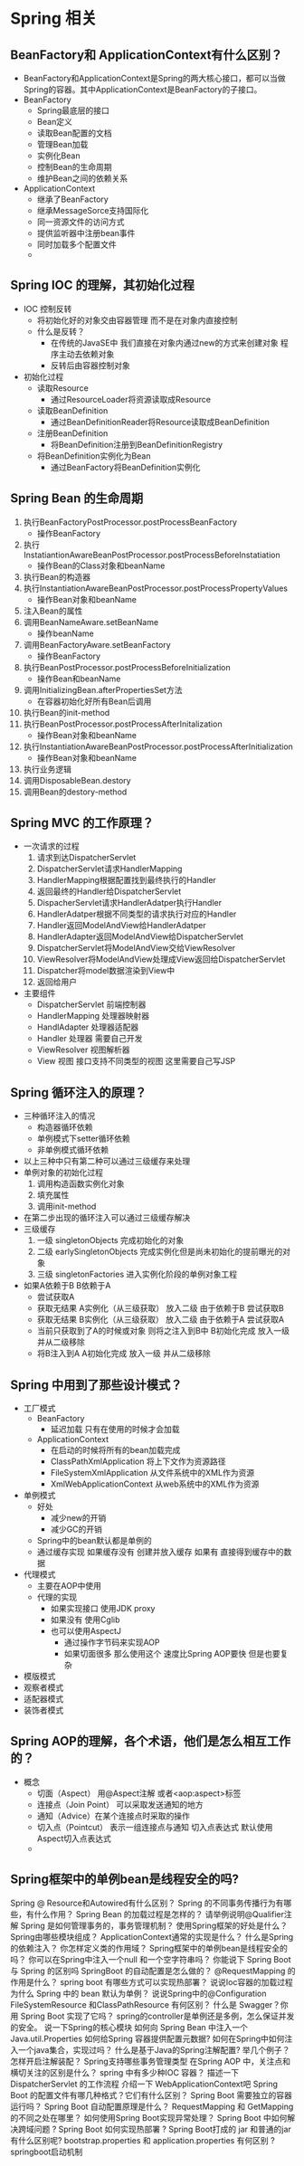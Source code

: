 # Spring 相关
## BeanFactory和 ApplicationContext有什么区别？
- BeanFactory和ApplicationContext是Spring的两大核心接口，都可以当做Spring的容器。其中ApplicationContext是BeanFactory的子接口。
- BeanFactory
  - Spring最底层的接口
  - Bean定义
  - 读取Bean配置的文档
  - 管理Bean加载
  - 实例化Bean
  - 控制Bean的生命周期
  - 维护Bean之间的依赖关系
- ApplicationContext
  - 继承了BeanFactory
  - 继承MessageSorce支持国际化
  - 同一资源文件的访问方式
  - 提供监听器中注册bean事件
  - 同时加载多个配置文件
  - 
## Spring IOC 的理解，其初始化过程
- IOC 控制反转
  - 将初始化好的对象交由容器管理 而不是在对象内直接控制
  - 什么是反转？
    - 在传统的JavaSE中 我们直接在对象内通过new的方式来创建对象 程序主动去依赖对象
    - 反转后由容器控制对象
- 初始化过程
  - 读取Resource
    - 通过ResourceLoader将资源读取成Resource
  - 读取BeanDefinition
    - 通过BeanDefinitionReader将Resource读取成BeanDefinition
  - 注册BeanDefinition
    - 将BeanDefinition注册到BeanDefinitionRegistry
  - 将BeanDefinition实例化为Bean
    - 通过BeanFactory将BeanDefinition实例化
## Spring Bean 的生命周期
1.  执行BeanFactoryPostProcessor.postProcessBeanFactory
    - 操作BeanFactory
2.  执行InstatiantionAwareBeanPostProcessor.postProcessBeforeInstatiation
    - 操作Bean的Class对象和beanName
3.  执行Bean的构造器
4.  执行InstantiationAwareBeanPostProcessor.postProcessPropertyValues
    - 操作Bean对象和beanName
5.  注入Bean的属性
6.  调用BeanNameAware.setBeanName
    - 操作beanName
7.  调用BeanFactoryAware.setBeanFactory
    - 操作BeanFactory
8.  执行BeanPostProcessor.postProcessBeforeInitialization
    - 操作Bean和beanName
9.  调用InitializingBean.afterPropertiesSet方法
    - 在容器初始化好所有Bean后调用
10. 执行Bean的init-method
11. 执行BeanPostProcessor.postProcessAfterInitalization
    - 操作Bean对象和beanName
12. 执行InstantiationAwareBeanPostProcessor.postProcessAfterInitialization
    - 操作Bean对象和beanName
13. 执行业务逻辑
14. 调用DisposableBean.destory
15. 调用Bean的destory-method
## Spring MVC 的工作原理？
- 一次请求的过程
  1. 请求到达DispatcherServlet
  2. DispatcherServlet请求HandlerMapping
  3. HandlerMapping根据配置找到最终执行的Handler
  4. 返回最终的Handler给DispatcherServlet
  5. DispacherServlet请求HandlerAdatper执行Handler
  6. HandlerAdatper根据不同类型的请求执行对应的Handler
  7. Handler返回ModelAndView给HandlerAdatper
  8. HandlerAdapter返回ModelAndView给DispatcherServlet
  9. DispatcherServlet将ModelAndView交给ViewResolver
  10. ViewResolver将ModelAndView处理成View返回给DispatcherServlet
  11. Dispatcher将model数据渲染到View中
  12. 返回给用户
- 主要组件
  - DispatcherServlet 前端控制器
  - HandlerMapping 处理器映射器
  - HandlAdapter 处理器适配器
  - Handler 处理器 需要自己开发
  - ViewResolver 视图解析器
  - View 视图 接口支持不同类型的视图 这里需要自己写JSP
## Spring 循环注入的原理？
- 三种循环注入的情况
  - 构造器循环依赖
  - 单例模式下setter循环依赖
  - 非单例模式循环依赖
- 以上三种中只有第二种可以通过三级缓存来处理
- 单例对象的初始化过程
  1. 调用构造函数实例化对象
  2. 填充属性
  3. 调用init-method
- 在第二步出现的循环注入可以通过三级缓存解决
- 三级缓存
  1. 一级 singletonObjects 完成初始化的对象
  2. 二级 earlySingletonObjects 完成实例化但是尚未初始化的提前曝光的对象
  3. 三级 singletonFactories 进入实例化阶段的单例对象工程
- 如果A依赖于B B依赖于A
  - 尝试获取A
  - 获取无结果 A实例化（从三级获取） 放入二级 由于依赖于B 尝试获取B
  - 获取无结果 B实例化（从三级获取） 放入二级 由于依赖于A 尝试获取A
  - 当前只获取到了A的时候或对象 则将之注入到B中 B初始化完成 放入一级 并从二级移除
  - 将B注入到A A初始化完成 放入一级 并从二级移除
## Spring 中用到了那些设计模式？
- 工厂模式
  - BeanFactory
    - 延迟加载 只有在使用的时候才会加载
  - ApplicationContext
    - 在启动的时候将所有的bean加载完成
    - ClassPathXmlApplication 将上下文作为资源路径
    - FileSystemXmlApplication 从文件系统中的XML作为资源
    - XmlWebApplicationContext 从web系统中的XML作为资源
- 单例模式
  - 好处
    - 减少new的开销
    - 减少GC的开销
  - Spring中的bean默认都是单例的
  - 通过缓存实现 如果缓存没有 创建并放入缓存 如果有 直接得到缓存中的数据
- 代理模式
  - 主要在AOP中使用
  - 代理的实现
    - 如果实现接口 使用JDK proxy 
    - 如果没有 使用Cglib
    - 也可以使用AspectJ
      - 通过操作字节码来实现AOP
      - 如果切面很多 那么使用这个 速度比Spring AOP要快 但是也要复杂
- 模版模式
- 观察者模式
- 适配器模式
- 装饰者模式
## Spring AOP的理解，各个术语，他们是怎么相互工作的？
- 概念
  - 切面（Aspect） 用@Aspect注解 或者\<aop:aspect\>标签
  - 连接点（Join Point） 可以采取发送通知的地方
  - 通知（Advice）在某个连接点时采取的操作
  - 切入点（Pointcut） 表示一组连接点与通知 切入点表达式 默认使用Aspect切入点表达式
  - 
## Spring框架中的单例bean是线程安全的吗?
Spring @ Resource和Autowired有什么区别？
Spring 的不同事务传播行为有哪些，有什么作用？
Spring Bean 的加载过程是怎样的？
请举例说明@Qualifier注解
Spring 是如何管理事务的，事务管理机制？
使用Spring框架的好处是什么？
Spring由哪些模块组成？
ApplicationContext通常的实现是什么？
什么是Spring的依赖注入？
你怎样定义类的作用域？
Spring框架中的单例bean是线程安全的吗？
你可以在Spring中注入一个null 和一个空字符串吗？
你能说下 Spring Boot 与 Spring 的区别吗
SpringBoot 的自动配置是怎么做的？
@RequestMapping 的作用是什么？
spring boot 有哪些方式可以实现热部署？
说说Ioc容器的加载过程
为什么 Spring 中的 bean 默认为单例？
说说Spring中的@Configuration
FileSystemResource 和ClassPathResource 有何区别？
什么是 Swagger？你用 Spring Boot 实现了它吗？
spring的controller是单例还是多例，怎么保证并发的安全。
说一下Spring的核心模块
如何向 Spring Bean 中注入一个 Java.util.Properties
如何给Spring 容器提供配置元数据?
如何在Spring中如何注入一个java集合，实现过吗？
什么是基于Java的Spring注解配置? 举几个例子？
怎样开启注解装配？
Spring支持哪些事务管理类型
在Spring AOP 中，关注点和横切关注的区别是什么？
spring 中有多少种IOC 容器？
描述一下 DispatcherServlet 的工作流程
介绍一下 WebApplicationContext吧
Spring Boot 的配置文件有哪几种格式？它们有什么区别？
Spring Boot 需要独立的容器运行吗？
Spring Boot 自动配置原理是什么？
RequestMapping 和 GetMapping 的不同之处在哪里？
如何使用Spring Boot实现异常处理？
Spring Boot 中如何解决跨域问题 ?
Spring Boot 如何实现热部署 ?
Spring Boot打成的 jar 和普通的jar有什么区别呢?
bootstrap.properties 和 application.properties 有何区别 ?
springboot启动机制